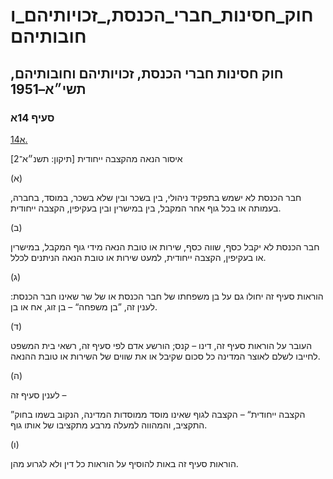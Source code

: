# חוק_חסינות_חברי_הכנסת,_זכויותיהם_וחובותיהם

## חוק חסינות חברי הכנסת, זכויותיהם וחובותיהם, תשי״א–1951

### סעיף 14א

[14א.](https://he.wikisource.org/wiki/%D7%97%D7%95%D7%A7_%D7%97%D7%A1%D7%99%D7%A0%D7%95%D7%AA_%D7%97%D7%91%D7%A8%D7%99_%D7%94%D7%9B%D7%A0%D7%A1%D7%AA,_%D7%96%D7%9B%D7%95%D7%99%D7%95%D7%AA%D7%99%D7%94%D7%9D_%D7%95%D7%97%D7%95%D7%91%D7%95%D7%AA%D7%99%D7%94%D7%9D#%D7%A1%D7%A2%D7%99%D7%A3_14%D7%90)

איסור הנאה מהקצבה ייחודית [תיקון: תשנ״א־2]

(א)

חבר הכנסת לא ישמש בתפקיד ניהולי, בין בשכר ובין שלא בשכר, במוסד, בחברה, בעמותה או בכל גוף אחר המקבל, בין במישרין ובין בעקיפין, הקצבה ייחודית.

(ב)

חבר הכנסת לא יקבל כסף, שווה כסף, שירות או טובת הנאה מידי גוף המקבל, במישרין או בעקיפין, הקצבה ייחודית, למעט שירות או טובת הנאה הניתנים לכלל.

(ג)

הוראות סעיף זה יחולו גם על בן משפחתו של חבר הכנסת או של שר שאינו חבר הכנסת: לענין זה, ”בן משפחה“ – בן זוג, אח או בן.

(ד)

העובר על הוראות סעיף זה, דינו – קנס; הורשע אדם לפי סעיף זה, רשאי בית המשפט לחייבו לשלם לאוצר המדינה כל סכום שקיבל או את שווים של השירות או טובת ההנאה.

(ה)

לענין סעיף זה –

”הקצבה ייחודית“ – הקצבה לגוף שאינו מוסד ממוסדות המדינה, הנקוב בשמו בחוק התקציב, והמהווה למעלה מרבע מתקציבו של אותו גוף.

(ו)

הוראות סעיף זה באות להוסיף על הוראות כל דין ולא לגרוע מהן.